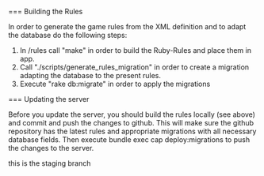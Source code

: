 === Building the Rules

In order to generate the game rules from the XML definition and to adapt the database do the following steps:

1. In /rules call "make" in order to build the Ruby-Rules and place them in app.    
2. Call "./scripts/generate_rules_migration" in order to create a migration adapting the database to the present rules.
3. Execute "rake db:migrate" in order to apply the migrations

=== Updating the server

Before you update the server, you should build the rules locally (see above) and commit and push the changes to github. This will make sure the github repository has the latest rules and appropriate migrations with all necessary database fields. Then execute
  bundle exec cap deploy:migrations
to push the changes to the server.



this is the staging branch